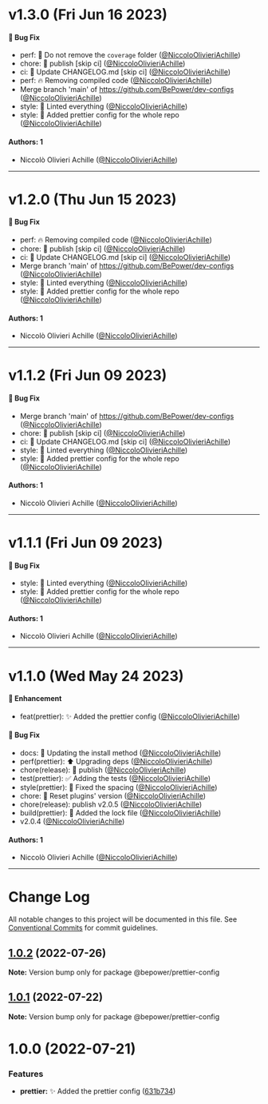 # v1.3.0 (Fri Jun 16 2023)

#### 🐛 Bug Fix

- perf: :green_heart: Do not remove the `coverage` folder ([@NiccoloOlivieriAchille](https://github.com/NiccoloOlivieriAchille))
- chore: :bookmark: publish \[skip ci\] ([@NiccoloOlivieriAchille](https://github.com/NiccoloOlivieriAchille))
- ci: :memo: Update CHANGELOG.md \[skip ci\] ([@NiccoloOlivieriAchille](https://github.com/NiccoloOlivieriAchille))
- perf: :fire: Removing compiled code ([@NiccoloOlivieriAchille](https://github.com/NiccoloOlivieriAchille))
- Merge branch 'main' of https://github.com/BePower/dev-configs ([@NiccoloOlivieriAchille](https://github.com/NiccoloOlivieriAchille))
- style: :rotating_light: Linted everything ([@NiccoloOlivieriAchille](https://github.com/NiccoloOlivieriAchille))
- style: :lipstick: Added prettier config for the whole repo ([@NiccoloOlivieriAchille](https://github.com/NiccoloOlivieriAchille))

#### Authors: 1

- Niccolò Olivieri Achille ([@NiccoloOlivieriAchille](https://github.com/NiccoloOlivieriAchille))

---

# v1.2.0 (Thu Jun 15 2023)

#### 🐛 Bug Fix

- perf: :fire: Removing compiled code ([@NiccoloOlivieriAchille](https://github.com/NiccoloOlivieriAchille))
- chore: :bookmark: publish \[skip ci\] ([@NiccoloOlivieriAchille](https://github.com/NiccoloOlivieriAchille))
- ci: :memo: Update CHANGELOG.md \[skip ci\] ([@NiccoloOlivieriAchille](https://github.com/NiccoloOlivieriAchille))
- Merge branch 'main' of https://github.com/BePower/dev-configs ([@NiccoloOlivieriAchille](https://github.com/NiccoloOlivieriAchille))
- style: :rotating_light: Linted everything ([@NiccoloOlivieriAchille](https://github.com/NiccoloOlivieriAchille))
- style: :lipstick: Added prettier config for the whole repo ([@NiccoloOlivieriAchille](https://github.com/NiccoloOlivieriAchille))

#### Authors: 1

- Niccolò Olivieri Achille ([@NiccoloOlivieriAchille](https://github.com/NiccoloOlivieriAchille))

---

# v1.1.2 (Fri Jun 09 2023)

#### 🐛 Bug Fix

- Merge branch 'main' of https://github.com/BePower/dev-configs ([@NiccoloOlivieriAchille](https://github.com/NiccoloOlivieriAchille))
- chore: :bookmark: publish \[skip ci\] ([@NiccoloOlivieriAchille](https://github.com/NiccoloOlivieriAchille))
- ci: :memo: Update CHANGELOG.md \[skip ci\] ([@NiccoloOlivieriAchille](https://github.com/NiccoloOlivieriAchille))
- style: :rotating_light: Linted everything ([@NiccoloOlivieriAchille](https://github.com/NiccoloOlivieriAchille))
- style: :lipstick: Added prettier config for the whole repo ([@NiccoloOlivieriAchille](https://github.com/NiccoloOlivieriAchille))

#### Authors: 1

- Niccolò Olivieri Achille ([@NiccoloOlivieriAchille](https://github.com/NiccoloOlivieriAchille))

---

# v1.1.1 (Fri Jun 09 2023)

#### 🐛 Bug Fix

- style: :rotating_light: Linted everything ([@NiccoloOlivieriAchille](https://github.com/NiccoloOlivieriAchille))
- style: :lipstick: Added prettier config for the whole repo ([@NiccoloOlivieriAchille](https://github.com/NiccoloOlivieriAchille))

#### Authors: 1

- Niccolò Olivieri Achille ([@NiccoloOlivieriAchille](https://github.com/NiccoloOlivieriAchille))

---

# v1.1.0 (Wed May 24 2023)

#### 🚀 Enhancement

- feat(prettier): :sparkles: Added the prettier config ([@NiccoloOlivieriAchille](https://github.com/NiccoloOlivieriAchille))

#### 🐛 Bug Fix

- docs: :memo: Updating the install method ([@NiccoloOlivieriAchille](https://github.com/NiccoloOlivieriAchille))
- perf(prettier): :arrow_up: Upgrading deps ([@NiccoloOlivieriAchille](https://github.com/NiccoloOlivieriAchille))
- chore(release): :bookmark: publish ([@NiccoloOlivieriAchille](https://github.com/NiccoloOlivieriAchille))
- test(prettier): :white_check_mark: Adding the tests ([@NiccoloOlivieriAchille](https://github.com/NiccoloOlivieriAchille))
- style(prettier): :lipstick: Fixed the spacing ([@NiccoloOlivieriAchille](https://github.com/NiccoloOlivieriAchille))
- chore: :tada: Reset plugins' version ([@NiccoloOlivieriAchille](https://github.com/NiccoloOlivieriAchille))
- chore(release): publish v2.0.5 ([@NiccoloOlivieriAchille](https://github.com/NiccoloOlivieriAchille))
- build(prettier): :construction_worker: Added the lock file ([@NiccoloOlivieriAchille](https://github.com/NiccoloOlivieriAchille))
- v2.0.4 ([@NiccoloOlivieriAchille](https://github.com/NiccoloOlivieriAchille))

#### Authors: 1

- Niccolò Olivieri Achille ([@NiccoloOlivieriAchille](https://github.com/NiccoloOlivieriAchille))

---

# Change Log

All notable changes to this project will be documented in this file.
See [Conventional Commits](https://conventionalcommits.org) for commit guidelines.

## [1.0.2](https://github.com/BePower/code-style/compare/@bepower/prettier-config@1.0.1...@bepower/prettier-config@1.0.2) (2022-07-26)

**Note:** Version bump only for package @bepower/prettier-config

## [1.0.1](https://github.com/BePower/code-style/compare/@bepower/prettier-config@1.0.0...@bepower/prettier-config@1.0.1) (2022-07-22)

**Note:** Version bump only for package @bepower/prettier-config

# 1.0.0 (2022-07-21)

### Features

- **prettier:** :sparkles: Added the prettier config ([631b734](https://github.com/BePower/code-style/commit/631b734e8191f11ec31e563ec9780ed324b00d93))
